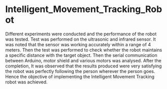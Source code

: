 # Intelligent_Movement_Tracking_Robot

Different experiments were conducted and the performance of the robot was tested. Test was performed on the ultrasonic and infrared sensor. It was noted that the sensor was working accurately within a range of 4 meters. Then the test was performed  to check whether the robot maintains a specific distance with the target object. Then the serial communication between Arduino, motor shield and various motors was analysed. After the completion, It was observed that the results produced were very satisfying the robot was perfectly following the person wherever the person goes. Hence the objective of implementing the Intelligent Movement Tracking robot was achieved.
